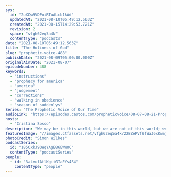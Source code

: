 ```yaml
---
sys:
  id: "2uXQw9VDPoiRTuALcb1kAd"
  updatedAt: "2021-08-10T05:49:12.563Z"
  createdAt: "2021-08-15T14:29:53.721Z"
  revision: 2
  space: "vfgh62eq5a4k"
  contentType: "podcasts"
date: "2021-08-10T05:49:12.563Z"
title: "The Holiness of God"
slug: "prophetic-voice-488"
publishDate: "2021-08-09T05:00:00.000Z"
originalAirDate: "2021-08-07"
episodeNumber: 488
keywords:
  - "instructions"
  - "prophecy for america"
  - "america"
  - "judgement"
  - "corrections"
  - "walking in obedience"
  - "season of suddenlys"
Series: "The Prophetic Voice of Our Time"
audioLink: "https://episodes.castos.com/propheticvoice/08-07-08-21-Prophetic-Voice-of-our-Time.mp3"
hosts:
  - "Cristina Sosso"
description: "We may be in this world, but we are not of this world; we must be holy before the Lord, because He is holy. Do not marry methods, but go to God every step of the way and be holy before Him. God will deal with us because He is a loving and merciful God, and He wants us to finish our race and receive what He has for us."
featuredImage: "//images.ctfassets.net/vfgh62eq5a4k/22BZePVf9fWaJ6xKwmjvwO/01b5e863fffcd4d4286fde3aa19fbf12/simon-wilkes-py3Uw1QbK6A-unsplash__1_.jpg"
photoCredit: "Simon Wilkes"
podcastSeries:
  id: "185CxkJ9QWqYAgE86EWWOC"
  contentType: "podcastSeries"
people:
  - id: "3zLvufAtlKgiiGIaEYs4S4"
    contentType: "people"
---
```

